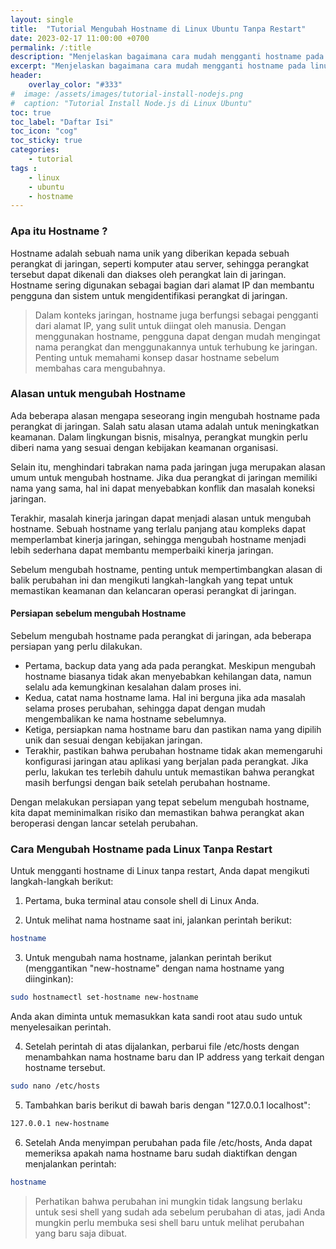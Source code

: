 ```yaml
---
layout: single
title:  "Tutorial Mengubah Hostname di Linux Ubuntu Tanpa Restart"
date: 2023-02-17 11:00:00 +0700
permalink: /:title
description: "Menjelaskan bagaimana cara mudah mengganti hostname pada linux Ubuntu tanpa restart."
excerpt: "Menjelaskan bagaimana cara mudah mengganti hostname pada linux Ubuntu tanpa restart."
header:
    overlay_color: "#333"
#  image: /assets/images/tutorial-install-nodejs.png
#  caption: "Tutorial Install Node.js di Linux Ubuntu"
toc: true
toc_label: "Daftar Isi"
toc_icon: "cog"
toc_sticky: true
categories: 
    - tutorial
tags : 
    - linux
    - ubuntu
    - hostname
---
```

### Apa itu Hostname ?

Hostname adalah sebuah nama unik yang diberikan kepada sebuah perangkat di jaringan, seperti komputer atau server, sehingga perangkat tersebut dapat dikenali dan diakses oleh perangkat lain di jaringan. Hostname sering digunakan sebagai bagian dari alamat IP dan membantu pengguna dan sistem untuk mengidentifikasi perangkat di jaringan. 

> Dalam konteks jaringan, hostname juga berfungsi sebagai pengganti dari alamat IP, yang sulit untuk diingat oleh manusia. Dengan menggunakan hostname, pengguna dapat dengan mudah mengingat nama perangkat dan menggunakannya untuk terhubung ke jaringan. Penting untuk memahami konsep dasar hostname sebelum membahas cara mengubahnya.

### Alasan untuk mengubah Hostname 

Ada beberapa alasan mengapa seseorang ingin mengubah hostname pada perangkat di jaringan. Salah satu alasan utama adalah untuk meningkatkan keamanan. Dalam lingkungan bisnis, misalnya, perangkat mungkin perlu diberi nama yang sesuai dengan kebijakan keamanan organisasi. 

Selain itu, menghindari tabrakan nama pada jaringan juga merupakan alasan umum untuk mengubah hostname. Jika dua perangkat di jaringan memiliki nama yang sama, hal ini dapat menyebabkan konflik dan masalah koneksi jaringan. 

Terakhir, masalah kinerja jaringan dapat menjadi alasan untuk mengubah hostname. Sebuah hostname yang terlalu panjang atau kompleks dapat memperlambat kinerja jaringan, sehingga mengubah hostname menjadi lebih sederhana dapat membantu memperbaiki kinerja jaringan. 

Sebelum mengubah hostname, penting untuk mempertimbangkan alasan di balik perubahan ini dan mengikuti langkah-langkah yang tepat untuk memastikan keamanan dan kelancaran operasi perangkat di jaringan.

#### Persiapan sebelum mengubah Hostname
Sebelum mengubah hostname pada perangkat di jaringan, ada beberapa persiapan yang perlu dilakukan.

* Pertama, backup data yang ada pada perangkat. Meskipun mengubah hostname biasanya tidak akan menyebabkan kehilangan data, namun selalu ada kemungkinan kesalahan dalam proses ini. 
* Kedua, catat nama hostname lama. Hal ini berguna jika ada masalah selama proses perubahan, sehingga dapat dengan mudah mengembalikan ke nama hostname sebelumnya. 
* Ketiga, persiapkan nama hostname baru dan pastikan nama yang dipilih unik dan sesuai dengan kebijakan jaringan. 
* Terakhir, pastikan bahwa perubahan hostname tidak akan memengaruhi konfigurasi jaringan atau aplikasi yang berjalan pada perangkat. Jika perlu, lakukan tes terlebih dahulu untuk memastikan bahwa perangkat masih berfungsi dengan baik setelah perubahan hostname. 

Dengan melakukan persiapan yang tepat sebelum mengubah hostname, kita dapat meminimalkan risiko dan memastikan bahwa perangkat akan beroperasi dengan lancar setelah perubahan.

### Cara Mengubah Hostname pada Linux Tanpa Restart

Untuk mengganti hostname di Linux tanpa restart, Anda dapat mengikuti langkah-langkah berikut:

1. Pertama, buka terminal atau console shell di Linux Anda.

2. Untuk melihat nama hostname saat ini, jalankan perintah berikut:
```bash
hostname
```

3. Untuk mengubah nama hostname, jalankan perintah berikut (menggantikan "new-hostname" dengan nama hostname yang diinginkan):
```bash
sudo hostnamectl set-hostname new-hostname
```
Anda akan diminta untuk memasukkan kata sandi root atau sudo untuk menyelesaikan perintah.

4. Setelah perintah di atas dijalankan, perbarui file /etc/hosts dengan menambahkan nama hostname baru dan IP address yang terkait dengan hostname tersebut.
```bash
sudo nano /etc/hosts
```

5. Tambahkan baris berikut di bawah baris dengan "127.0.0.1 localhost":
```bash
127.0.0.1 new-hostname
```
6. Setelah Anda menyimpan perubahan pada file /etc/hosts, Anda dapat memeriksa apakah nama hostname baru sudah diaktifkan dengan menjalankan perintah:
```bash
hostname
```

> Perhatikan bahwa perubahan ini mungkin tidak langsung berlaku untuk sesi shell yang sudah ada sebelum perubahan di atas, jadi Anda mungkin perlu membuka sesi shell baru untuk melihat perubahan yang baru saja dibuat.
